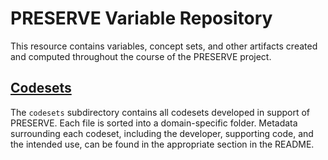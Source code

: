 # PRESERVE Variable Repository

This resource contains variables, concept sets, and other artifacts created and computed throughout the course of the PRESERVE project.

## [Codesets](https://github.com/PRESERVE-Coordinating-Center/PRESERVE_Variables/tree/main/codesets/)
The `codesets` subdirectory contains all codesets developed in support of PRESERVE. Each file is sorted into a domain-specific folder. Metadata surrounding each codeset, including the developer, supporting code, and the intended use, can be found in the appropriate section in the README.
